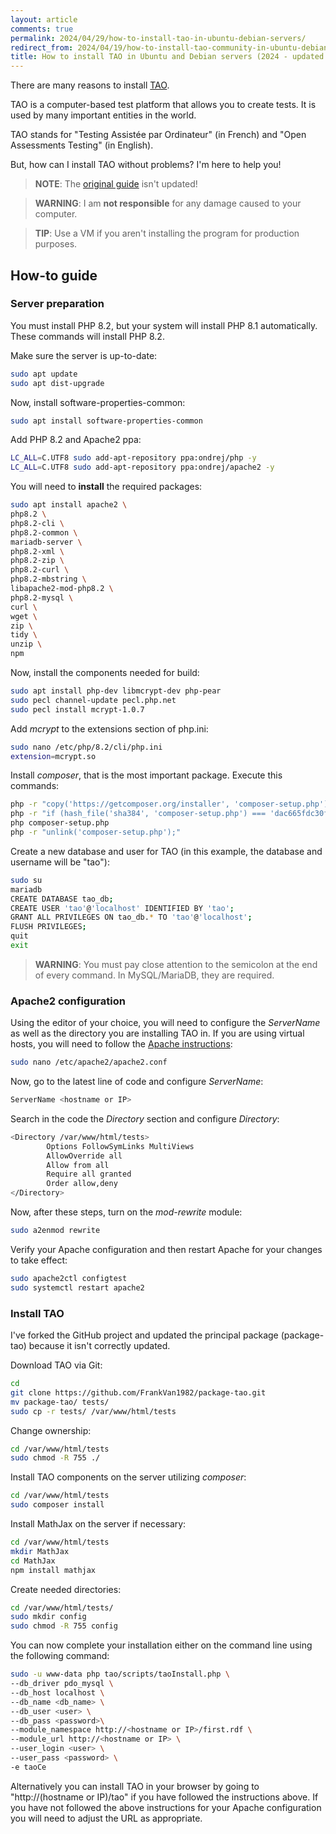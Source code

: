 ```yaml
---
layout: article
comments: true
permalink: 2024/04/29/how-to-install-tao-in-ubuntu-debian-servers/
redirect_from: 2024/04/19/how-to-install-tao-community-in-ubuntu-debian-servers
title: How to install TAO in Ubuntu and Debian servers (2024 - updated guide)
---
```


There are many reasons to install [TAO](https://taotesting.com). 

TAO is a computer-based test platform that allows you to create tests. It is used by many important entities in the world.

TAO stands for "Testing Assistée par Ordinateur" (in French) and "Open Assessments Testing" (in English).

But, how can I install TAO without problems? I'm here to help you!

> **NOTE**: The [original guide](https://www.taotesting.com/user-guide/installation-and-upgrade/ubuntu-and-debian/) isn't updated!

> **WARNING**: I am **not responsible** for any damage caused to your computer.

> **TIP**: Use a VM if you aren't installing the program for production purposes.


## How-to guide

### Server preparation

You must install PHP 8.2, but your system will install PHP 8.1 automatically.
These commands will install PHP 8.2.

Make sure the server is up-to-date:
```sh
sudo apt update
sudo apt dist-upgrade
```

Now, install software-properties-common:
```sh
sudo apt install software-properties-common
```

Add PHP 8.2 and Apache2 ppa:
```sh
LC_ALL=C.UTF8 sudo add-apt-repository ppa:ondrej/php -y
LC_ALL=C.UTF8 sudo add-apt-repository ppa:ondrej/apache2 -y
```

You will need to **install** the required packages:
```sh
sudo apt install apache2 \
php8.2 \
php8.2-cli \
php8.2-common \
mariadb-server \
php8.2-xml \
php8.2-zip \
php8.2-curl \
php8.2-mbstring \
libapache2-mod-php8.2 \
php8.2-mysql \
curl \
wget \
zip \
tidy \
unzip \
npm
```

Now, install the components needed for build:
```sh
sudo apt install php-dev libmcrypt-dev php-pear
sudo pecl channel-update pecl.php.net
sudo pecl install mcrypt-1.0.7
```

Add *mcrypt* to the extensions section of php.ini:
```sh
sudo nano /etc/php/8.2/cli/php.ini
extension=mcrypt.so
```

Install *composer*, that is the most important package. Execute this commands:
```sh
php -r "copy('https://getcomposer.org/installer', 'composer-setup.php');"
php -r "if (hash_file('sha384', 'composer-setup.php') === 'dac665fdc30fdd8ec78b38b9800061b4150413ff2e3b6f88543c636f7cd84f6db9189d43a81e5503cda447da73c7e5b6') { echo 'Installer verified'; } else { echo 'Installer corrupt'; unlink('composer-setup.php'); } echo PHP_EOL;"
php composer-setup.php
php -r "unlink('composer-setup.php');"
```

Create a new database and user for TAO (in this example, the database and username will be "tao"):
```sh
sudo su
mariadb
CREATE DATABASE tao_db;
CREATE USER 'tao'@'localhost' IDENTIFIED BY 'tao';
GRANT ALL PRIVILEGES ON tao_db.* TO 'tao'@'localhost';
FLUSH PRIVILEGES;
quit
exit
```

> **WARNING**: You must pay close attention to the semicolon at the end of every command. In MySQL/MariaDB, they are required.


### Apache2 configuration

Using the editor of your choice, you will need to configure the *ServerName* as well as the directory you are installing TAO in.
If you are using virtual hosts, you will need to follow the [Apache instructions](https://httpd.apache.org):
```sh
sudo nano /etc/apache2/apache2.conf
```

Now, go to the latest line of code and configure *ServerName*:
```sh
ServerName <hostname or IP>
```

Search in the code the *Directory* section and configure *Directory*:
```sh
<Directory /var/www/html/tests>
        Options FollowSymLinks MultiViews
        AllowOverride all
        Allow from all
        Require all granted
        Order allow,deny
</Directory>
```

Now, after these steps, turn on the *mod-rewrite* module:
```sh
sudo a2enmod rewrite
```

Verify your Apache configuration and then restart Apache for your changes to take effect:
```sh
sudo apache2ctl configtest
sudo systemctl restart apache2
```


### Install TAO

I've forked the GitHub project and updated the principal package (package-tao) because it isn't correctly updated.

Download TAO via Git:
```sh
cd
git clone https://github.com/FrankVan1982/package-tao.git
mv package-tao/ tests/
sudo cp -r tests/ /var/www/html/tests
```

Change ownership:
```sh
cd /var/www/html/tests
sudo chmod -R 755 ./
```

Install TAO components on the server utilizing *composer*:
```sh
cd /var/www/html/tests
sudo composer install
```

Install MathJax on the server if necessary:
```sh
cd /var/www/html/tests
mkdir MathJax
cd MathJax
npm install mathjax
```

Create needed directories:
```sh
cd /var/www/html/tests/
sudo mkdir config
sudo chmod -R 755 config
```

You can now complete your installation either on the command line using the following command:
```sh
sudo -u www-data php tao/scripts/taoInstall.php \
--db_driver pdo_mysql \
--db_host localhost \
--db_name <db_name> \
--db_user <user> \
--db_pass <password>\
--module_namespace http://<hostname or IP>/first.rdf \
--module_url http://<hostname or IP> \
--user_login <user> \
--user_pass <password> \
-e taoCe
```

Alternatively you can install TAO in your browser by going to "http://(hostname or IP)/tao" if you have followed the instructions above. If you have not followed the above instructions for your Apache configuration you will need to adjust the URL as appropriate.
